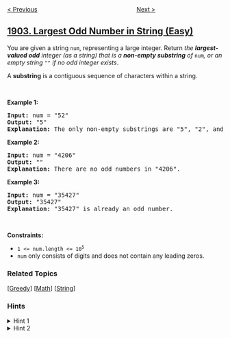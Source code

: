 <!--|This file generated by command(leetcode description); DO NOT EDIT.    |-->
<!--+----------------------------------------------------------------------+-->
<!--|@author    awesee <openset.wang@gmail.com>                           |-->
<!--|@link      https://github.com/awesee                                 |-->
<!--|@home      https://github.com/awesee/leetcode                        |-->
<!--+----------------------------------------------------------------------+-->

[< Previous](../depth-of-bst-given-insertion-order "Depth of BST Given Insertion Order")
　　　　　　　　　　　　　　　　
[Next >](../the-number-of-full-rounds-you-have-played "The Number of Full Rounds You Have Played")

## [1903. Largest Odd Number in String (Easy)](https://leetcode.com/problems/largest-odd-number-in-string "字符串中的最大奇数")

<p>You are given a string <code>num</code>, representing a large integer. Return <em>the <strong>largest-valued odd</strong> integer (as a string) that is a <strong>non-empty substring</strong> of </em><code>num</code><em>, or an empty string </em><code>&quot;&quot;</code><em> if no odd integer exists</em>.</p>

<p>A <strong>substring</strong> is a contiguous sequence of characters within a string.</p>

<p>&nbsp;</p>
<p><strong>Example 1:</strong></p>

<pre>
<strong>Input:</strong> num = &quot;52&quot;
<strong>Output:</strong> &quot;5&quot;
<strong>Explanation:</strong> The only non-empty substrings are &quot;5&quot;, &quot;2&quot;, and &quot;52&quot;. &quot;5&quot; is the only odd number.
</pre>

<p><strong>Example 2:</strong></p>

<pre>
<strong>Input:</strong> num = &quot;4206&quot;
<strong>Output:</strong> &quot;&quot;
<strong>Explanation:</strong> There are no odd numbers in &quot;4206&quot;.
</pre>

<p><strong>Example 3:</strong></p>

<pre>
<strong>Input:</strong> num = &quot;35427&quot;
<strong>Output:</strong> &quot;35427&quot;
<strong>Explanation:</strong> &quot;35427&quot; is already an odd number.
</pre>

<p>&nbsp;</p>
<p><strong>Constraints:</strong></p>

<ul>
	<li><code>1 &lt;= num.length &lt;= 10<sup>5</sup></code></li>
	<li><code>num</code> only consists of digits and does not contain any leading zeros.</li>
</ul>

### Related Topics
  [[Greedy](../../tag/greedy/README.md)]
  [[Math](../../tag/math/README.md)]
  [[String](../../tag/string/README.md)]

### Hints
<details>
<summary>Hint 1</summary>
In what order should you iterate through the digits?
</details>

<details>
<summary>Hint 2</summary>
If an odd number exists, where must the number start from?
</details>
